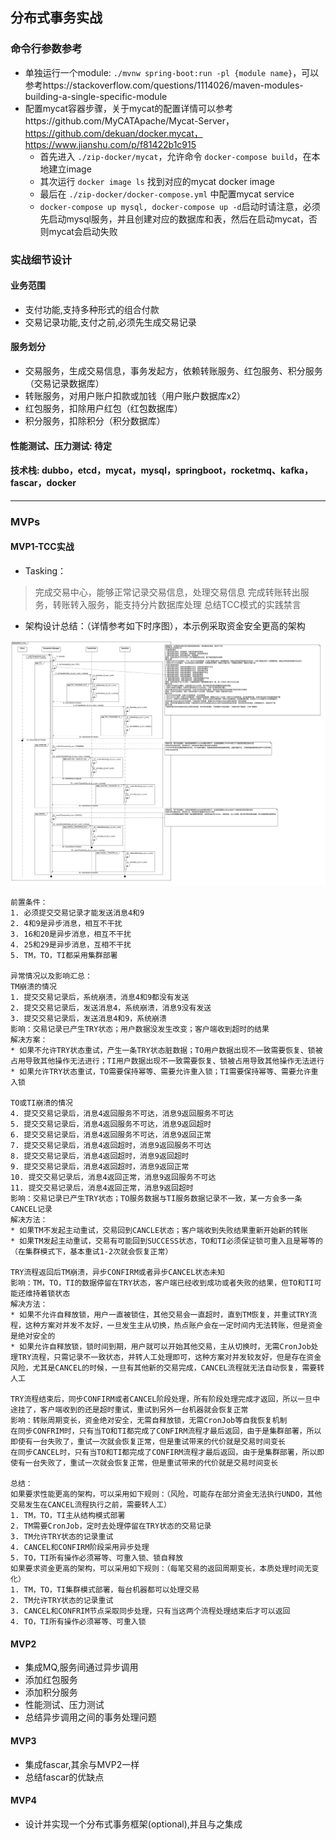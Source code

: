 ## 分布式事务实战

### 命令行参数参考

* 单独运行一个module: ```./mvnw spring-boot:run -pl {module name}```，可以参考https://stackoverflow.com/questions/1114026/maven-modules-building-a-single-specific-module
* 配置mycat容器步骤，关于mycat的配置详情可以参考https://github.com/MyCATApache/Mycat-Server，https://github.com/dekuan/docker.mycat， https://www.jianshu.com/p/f81422b1c915
    * 首先进入 ```./zip-docker/mycat```，允许命令 ```docker-compose build```，在本地建立image
    * 其次运行 ```docker image ls``` 找到对应的mycat docker image
    * 最后在 ```./zip-docker/docker-compose.yml``` 中配置mycat service
    * ```docker-compose up mysql, docker-compose up -d```启动时请注意，必须先启动mysql服务，并且创建对应的数据库和表，然后在启动mycat，否则mycat会启动失败

### 实战细节设计

#### 业务范围

* 支付功能,支持多种形式的组合付款
* 交易记录功能,支付之前,必须先生成交易记录

#### 服务划分

* 交易服务，生成交易信息，事务发起方，依赖转账服务、红包服务、积分服务（交易记录数据库）
* 转账服务，对用户账户扣款或加钱（用户账户数据库x2）
* 红包服务，扣除用户红包（红包数据库）
* 积分服务，扣除积分（积分数据库）

#### 性能测试、压力测试: 待定

#### 技术栈: dubbo，etcd，mycat，mysql，springboot，rocketmq、kafka，fascar，docker

-----------

### MVPs

#### MVP1-TCC实战

* Tasking：
> 完成交易中心，能够正常记录交易信息，处理交易信息
> 完成转账转出服务，转账转入服务，能支持分片数据库处理
> 总结TCC模式的实践禁言

* 架构设计总结：（详情参考如下时序图），本示例采取资金安全更高的架构

![tcc-flow](./tcc-flow.png)

```
前置条件：
1. 必须提交交易记录才能发送消息4和9
2. 4和9是异步消息，相互不干扰
3. 16和20是异步消息，相互不干扰
4. 25和29是异步消息，互相不干扰
5. TM，TO，TI都采用集群部署

异常情况以及影响汇总：
TM崩溃的情况
1. 提交交易记录后，系统崩溃，消息4和9都没有发送
2. 提交交易记录后，发送消息4，系统崩溃，消息9没有发送
3. 提交交易记录后，发送消息4和9，系统崩溃
影响：交易记录已产生TRY状态；用户数据没发生改变；客户端收到超时的结果
解决方案：
* 如果不允许TRY状态重试，产生一条TRY状态脏数据；TO用户数据出现不一致需要恢复、锁被占用导致其他操作无法进行；TI用户数据出现不一致需要恢复、锁被占用导致其他操作无法进行
* 如果允许TRY状态重试，TO需要保持幂等、需要允许重入锁；TI需要保持幂等、需要允许重入锁

TO或TI崩溃的情况
4. 提交交易记录后，消息4返回服务不可达，消息9返回服务不可达
5. 提交交易记录后，消息4返回服务不可达，消息9返回超时
6. 提交交易记录后，消息4返回服务不可达，消息9返回正常
7. 提交交易记录后，消息4返回超时，消息9返回服务不可达
8. 提交交易记录后，消息4返回超时，消息9返回超时
9. 提交交易记录后，消息4返回超时，消息9返回正常
10. 提交交易记录后，消息4返回正常，消息9返回服务不可达
11. 提交交易记录后，消息4返回正常，消息9返回超时
影响：交易记录已产生TRY状态；TO服务数据与TI服务数据记录不一致，某一方会多一条CANCEL记录
解决方法：
* 如果TM不发起主动重试，交易回到CANCLE状态；客户端收到失败结果重新开始新的转账
* 如果TM发起主动重试，交易有可能回到SUCCESS状态，TO和TI必须保证锁可重入且是幂等的（在集群模式下，基本重试1-2次就会恢复正常）

TRY流程返回后TM崩溃，异步CONFIRM或者异步CANCEL状态未知
影响：TM，TO，TI的数据停留在TRY状态，客户端已经收到成功或者失败的结果，但TO和TI可能还维持着锁状态
解决方法：
* 如果不允许自释放锁，用户一直被锁住，其他交易会一直超时，直到TM恢复，并重试TRY流程，这种方案对并发不友好，一旦发生主从切换，热点账户会在一定时间内无法转账，但是资金是绝对安全的
* 如果允许自释放锁，锁时间到期，用户就可以开始其他交易，主从切换时，无需CronJob处理TRY流程，只需记录不一致状态，并转人工处理即可，这种方案对并发较友好，但是存在资金风险，尤其是CANCEL的时候，一旦有其他新的交易完成，CANCEL流程就无法自动恢复，需要转人工

TRY流程结束后，同步CONFIRM或者CANCEL阶段处理，所有阶段处理完成才返回，所以一旦中途挂了，客户端收到的还是超时重试，重试到另外一台机器就会恢复正常
影响：转账周期变长，资金绝对安全，无需自释放锁，无需CronJob等自我恢复机制
在同步CONFRIM时，只有当TO和TI都完成了CONFIRM流程才最后返回，由于是集群部署，所以即使有一台失败了，重试一次就会恢复正常，但是重试带来的代价就是交易时间变长
在同步CANCEL时，只有当TO和TI都完成了CONFIRM流程才最后返回，由于是集群部署，所以即使有一台失败了，重试一次就会恢复正常，但是重试带来的代价就是交易时间变长

总结：
如果要求性能更高的架构，可以采用如下规则：（风险，可能存在部分资金无法执行UNDO，其他交易发生在CANCEL流程执行之前，需要转人工）
1. TM，TO，TI主从结构模式部署
2. TM需要CronJob，定时去处理停留在TRY状态的交易记录
3. TM允许TRY状态的记录重试
4. CANCEL和CONFIRM阶段采用异步处理
5. TO，TI所有操作必须幂等、可重入锁、锁自释放
如果要求资金更高的架构，可以采用如下规则：（每笔交易的返回周期变长，本质处理时间无变化）
1. TM，TO，TI集群模式部署，每台机器都可以处理交易
2. TM允许TRY状态的记录重试
3. CANCEL和CONFRIM节点采取同步处理，只有当这两个流程处理结束后才可以返回
4. TO，TI所有操作必须幂等、可重入锁
```

#### MVP2

* 集成MQ,服务间通过异步调用
* 添加红包服务
* 添加积分服务
* 性能测试、压力测试
* 总结异步调用之间的事务处理问题

#### MVP3

* 集成fascar,其余与MVP2一样
* 总结fascar的优缺点

#### MVP4

* 设计并实现一个分布式事务框架(optional),并且与之集成
